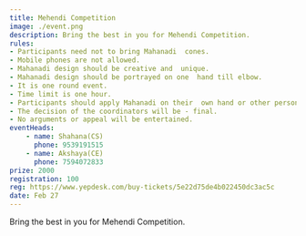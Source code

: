 ```yaml
---
title: Mehendi Competition
image: ./event.png
description: Bring the best in you for Mehendi Competition.
rules: 
- Participants need not to bring Mahanadi  cones.
- Mobile phones are not allowed.
- Mahanadi design should be creative and  unique. 
- Mahanadi design should be portrayed on one  hand till elbow.
- It is one round event.
- Time limit is one hour.
- Participants should apply Mahanadi on their  own hand or other person’s hand. 
- The decision of the coordinators will be - final. 
- No arguments or appeal will be entertained.
eventHeads:
    - name: Shahana(CS)
      phone: 9539191515
    - name: Akshaya(CE)
      phone: 7594072833
prize: 2000
registration: 100
reg: https://www.yepdesk.com/buy-tickets/5e22d75de4b022450dc3ac5c
date: Feb 27
---
```

Bring the best in you for Mehendi Competition.
